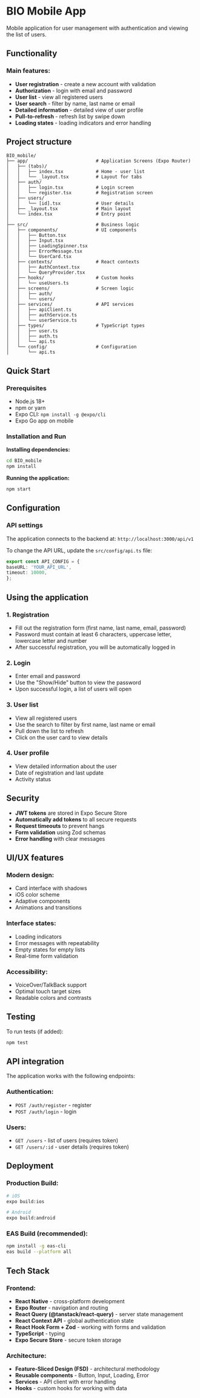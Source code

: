 # BIO Mobile App

Mobile application for user management with authentication and viewing the list of users.

## Functionality

### Main features:
- **User registration** - create a new account with validation
- **Authorization** - login with email and password
- **User list** - view all registered users
- **User search** - filter by name, last name or email
- **Detailed information** - detailed view of user profile
- **Pull-to-refresh** - refresh list by swipe down
- **Loading states** - loading indicators and error handling

## Project structure

```
BIO_mobile/
├── app/                         # Application Screens (Expo Router)
│   ├── (tabs)/
│   │   ├── index.tsx            # Home - user list
│   │   └── _layout.tsx          # Layout for tabs
│   ├── auth/
│   │   ├── login.tsx            # Login screen
│   │   └── register.tsx         # Registration screen
│   ├── users/
│   │   └── [id].tsx             # User details
│   ├── _layout.tsx              # Main layout
│   └── index.tsx                # Entry point
│
├── src/                         # Business logic
│   ├── components/              # UI components
│   │   ├── Button.tsx
│   │   ├── Input.tsx
│   │   ├── LoadingSpinner.tsx
│   │   ├── ErrorMessage.tsx
│   │   └── UserCard.tsx
│   ├── contexts/                # React contexts
│   │   ├── AuthContext.tsx
│   │   └── QueryProvider.tsx
│   ├── hooks/                   # Custom hooks
│   │   └── useUsers.ts
│   ├── screens/                 # Screen logic
│   │   ├── auth/
│   │   └── users/
│   ├── services/                # API services
│   │   ├── apiClient.ts
│   │   ├── authService.ts
│   │   └── userService.ts
│   ├── types/                   # TypeScript types
│   │   ├── user.ts
│   │   ├── auth.ts
│   │   └── api.ts
│   └── config/                  # Configuration
│       └── api.ts
```

## Quick Start

### Prerequisites
- Node.js 18+
- npm or yarn
- Expo CLI: `npm install -g @expo/cli`
- Expo Go app on mobile

### Installation and Run

**Installing dependencies:**
```bash
cd BIO_mobile
npm install
```

**Running the application:**
```bash
npm start
```

## Configuration

### API settings
The application connects to the backend at: `http://localhost:3000/api/v1`

To change the API URL, update the `src/config/api.ts` file:

```typescript
export const API_CONFIG = {
baseURL: 'YOUR_API_URL',
timeout: 10000,
};
```

## Using the application

### 1. Registration
- Fill out the registration form (first name, last name, email, password)
- Password must contain at least 6 characters, uppercase letter, lowercase letter and number
- After successful registration, you will be automatically logged in

### 2. Login
- Enter email and password
- Use the "Show/Hide" button to view the password
- Upon successful login, a list of users will open

### 3. User list
- View all registered users
- Use the search to filter by first name, last name or email
- Pull down the list to refresh
- Click on the user card to view details

### 4. User profile
- View detailed information about the user
- Date of registration and last update
- Activity status

## Security

- **JWT tokens** are stored in Expo Secure Store
- **Automatically add tokens** to all secure requests
- **Request timeouts** to prevent hangs
- **Form validation** using Zod schemas
- **Error handling** with clear messages

## UI/UX features

### Modern design:
- Card interface with shadows
- iOS color scheme
- Adaptive components
- Animations and transitions

### Interface states:
- Loading indicators
- Error messages with repeatability
- Empty states for empty lists
- Real-time form validation

### Accessibility:
- VoiceOver/TalkBack support
- Optimal touch target sizes
- Readable colors and contrasts

## Testing

To run tests (if added):
```bash
npm test
```

## API integration

The application works with the following endpoints:

### Authentication:
- `POST /auth/register` - register
- `POST /auth/login` - login

### Users:
- `GET /users` - list of users (requires token)
- `GET /users/:id` - user details (requires token)

## Deployment

### Production Build:
```bash
# iOS
expo build:ios

# Android
expo build:android
```

### EAS Build (recommended):
```bash
npm install -g eas-cli
eas build --platform all
```

## Tech Stack

### Frontend:
- **React Native** - cross-platform development
- **Expo Router** - navigation and routing
- **React Query (@tanstack/react-query)** - server state management
- **React Context API** - global authentication state
- **React Hook Form + Zod** - working with forms and validation
- **TypeScript** - typing
- **Expo Secure Store** - secure token storage

### Architecture:
- **Feature-Sliced ​​Design (FSD)** - architectural methodology
- **Reusable components** - Button, Input, Loading, Error
- **Services** - API client with error handling
- **Hooks** - custom hooks for working with data
